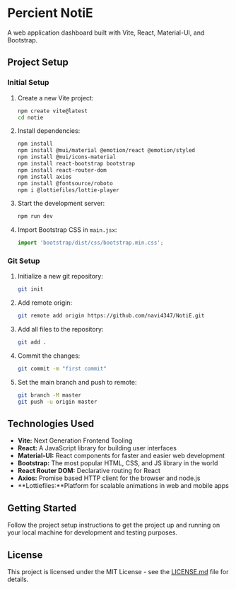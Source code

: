 # Percient NotiE

A web application dashboard built with Vite, React, Material-UI, and Bootstrap.

## Project Setup

### Initial Setup

1. Create a new Vite project:
    ```bash
    npm create vite@latest
    cd notie
    ```

2. Install dependencies:
    ```bash
    npm install
    npm install @mui/material @emotion/react @emotion/styled
    npm install @mui/icons-material
    npm install react-bootstrap bootstrap
    npm install react-router-dom
    npm install axios
    npm install @fontsource/roboto
    npm i @lottiefiles/lottie-player

    ```

3. Start the development server:
    ```bash
    npm run dev
    ```

4. Import Bootstrap CSS in `main.jsx`:
    ```javascript
    import 'bootstrap/dist/css/bootstrap.min.css';
    ```

### Git Setup

1. Initialize a new git repository:
    ```bash
    git init
    ```

2. Add remote origin:
    ```bash
    git remote add origin https://github.com/navi4347/NotiE.git
    ```

3. Add all files to the repository:
    ```bash
    git add .
    ```

4. Commit the changes:
    ```bash
    git commit -m "first commit"
    ```

5. Set the main branch and push to remote:
    ```bash
    git branch -M master
    git push -u origin master
    ```

## Technologies Used

- **Vite:** Next Generation Frontend Tooling
- **React:** A JavaScript library for building user interfaces
- **Material-UI:** React components for faster and easier web development
- **Bootstrap:** The most popular HTML, CSS, and JS library in the world
- **React Router DOM:** Declarative routing for React
- **Axios:** Promise based HTTP client for the browser and node.js
- **Lottiefiles:**Platform for scalable animations in web and mobile apps

## Getting Started

Follow the project setup instructions to get the project up and running on your local machine for development and testing purposes.

## License

This project is licensed under the MIT License - see the [LICENSE.md](LICENSE.md) file for details.


